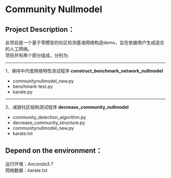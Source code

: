 # **Community Nullmodel**  
## Project Description：
此项目是一个基于零模型的社区检测基准网络构造demo，旨在依据用户生成适合的人工网络。  
项目共有两个部分组成，分别为:  
*** 
1、保持中尺度网络特性测试程序
**construct_benchmark_network_nullmodel**  
* communitynullmodel_new.py     
* benchmark-test.py    
* karate.py  
*** 
2、减弱社区结构测试程序
**decrease_community_nullmodel**  
* community_detection_algorithm.py  
* decrease_community_structure.py 
* communitynullmodel_new.py  
* karate.txt  
## Depend on the environment：
运行环境：*Anconda3.7*  
网络数据：karate.txt  






